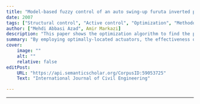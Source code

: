 ```yaml
---
title: "Model-based fuzzy control of an auto swing-up furuta inverted pendulum" 
date: 2007
tags: ["Structural control", "Active control", "Optimization", "Methodology", "Evolutionary algorithms"]
author: ["Mehdi Abbasi Azad", Amir Markazi]
description: "This paper shows the optimization algorithm to find the position of seismic vibration acturators" 
summary: "By employing optimally-located actuators, the effectiveness of control system increases, while with an optimal number of actuators, an acceptable level of performance can be achieved with fewer actuators. The method proposed in this paper, simultaneously determines the number and location of actuators, installed in a building, in an optimal sense." 
cover:
    image: ""
    alt: ""
    relative: false
editPost:
    URL: "https://api.semanticscholar.org/CorpusID:59053725"
    Text: "International Journal of Civil Engineering"

---
```


---

